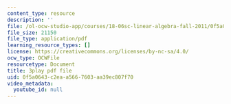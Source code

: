 ```yaml
---
content_type: resource
description: ''
file: /ol-ocw-studio-app/courses/18-06sc-linear-algebra-fall-2011/0f5a0643c2eaa5667603aa39ec807f70_AMLekTJR5_U.pdf
file_size: 21150
file_type: application/pdf
learning_resource_types: []
license: https://creativecommons.org/licenses/by-nc-sa/4.0/
ocw_type: OCWFile
resourcetype: Document
title: 3play pdf file
uid: 0f5a0643-c2ea-a566-7603-aa39ec807f70
video_metadata:
  youtube_id: null
---
```

